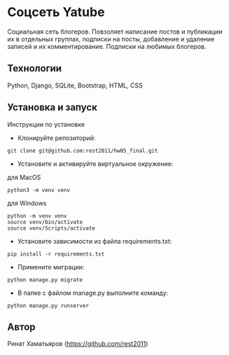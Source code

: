 # Соцсеть Yatube
Социальная сеть блогеров. Повзоляет написание постов и публикации их в отдельных группах, подписки на посты, добавление и удаление записей и их комментирование. Подписки на любимых блогеров.
## Технологии
Python, Django, SQLite, Bootstrap, HTML, CSS
## Установка и запуск
Инструкции по установке
- Клонируйте репозиторий:
```
git clone git@github.com:rest2011/hw05_final.git
```
- Установите и активируйте виртуальное окружение:

для MacOS
```
python3 -m venv venv
```
для Windows
```
python -m venv venv
source venv/bin/activate
source venv/Scripts/activate
```
- Установите зависимости из файла requirements.txt:
```
pip install -r requirements.txt
```
- Примените миграции:
```
python manage.py migrate
```
- В папке с файлом manage.py выполните команду:
```
python manage.py runserver
```
## Автор
Ринат Хаматьяров (https://github.com/rest2011)



